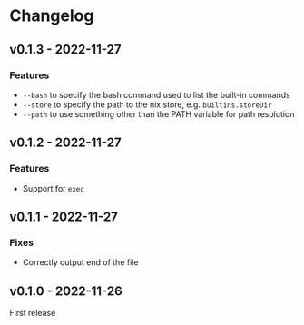 # Changelog

## v0.1.3 - 2022-11-27

### Features

- `--bash` to specify the bash command used to list the built-in commands
- `--store` to specify the path to the nix store, e.g. `builtins.storeDir`
- `--path` to use something other than the PATH variable for path resolution

## v0.1.2 - 2022-11-27

### Features

- Support for `exec`

## v0.1.1 - 2022-11-27

### Fixes

- Correctly output end of the file

## v0.1.0 - 2022-11-26

First release
